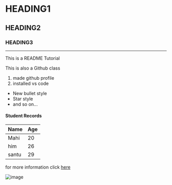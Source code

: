 # HEADING1
## HEADING2
### HEADING3
---
This is a README Tutorial 

This is also a Github class
1.  made github profile
2.  installed vs code
* New bullet style
* Star style
* and so on...

#### Student Records

|Name|Age|
|-|-|
|Mahi|20|
|him|26|
|santu|29|

for more information click [here](https://www.w3schools.com/python/default.asp)

![image](https://www.topteny.com/wp-content/uploads/2016/01/lily_flower_by_ceejayphotos-d3degyl.jpg?x38733)
